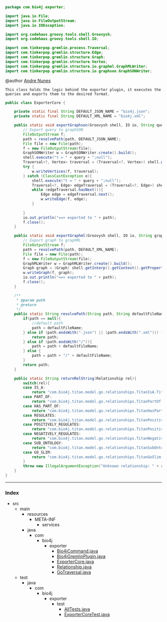 
```java
package com.bio4j.exporter;

import java.io.File;
import java.io.FileOutputStream;
import java.io.IOException;

import org.codehaus.groovy.tools.shell.Groovysh;
import org.codehaus.groovy.tools.shell.IO;

import com.tinkerpop.gremlin.process.Traversal;
import com.tinkerpop.gremlin.structure.Edge;
import com.tinkerpop.gremlin.structure.Graph;
import com.tinkerpop.gremlin.structure.Vertex;
import com.tinkerpop.gremlin.structure.io.graphml.GraphMLWriter;
import com.tinkerpop.gremlin.structure.io.graphson.GraphSONWriter;
```



@author <a href="mailto:andre.garcia.nunes@gmail.com"> Andre Nunes </a>
 
	This class holds the logic behind the exporter plugin, it executes the queries and exports them to the desired format.


```java
public class ExporterCore {

	private static final String DEFAULT_JSON_NAME = "bio4j.json";
	private static final String DEFAULT_XML_NAME = "bio4j.xml";

	public static void exportGraphson(Groovysh shell, IO io, String query, String path) throws IOException {
		// Export query to graphSON
		FileOutputStream f;
		path = resolvePath(path, DEFAULT_JSON_NAME);
		File file = new File(path);
		f = new FileOutputStream(file);
		GraphSONWriter w = GraphSONWriter.create().build();
		shell.execute("t = " + query + ";null");
		Traversal<?, Vertex> traversal = (Traversal<?, Vertex>) shell.getInterp().getContext().getProperty("t");		
		try {
			w.writeVertices(f, traversal);
		} catch (ClassCastException e){
			shell.execute("t = " + query + ";null");
			Traversal<?, Edge> edgeTraversal = (Traversal<?, Edge>) shell.getInterp().getContext().getProperty("t");
			while (edgeTraversal.hasNext()){
				Edge edge = edgeTraversal.next();
				w.writeEdge(f, edge);
			}
			
		}
		io.out.println("==> exported to " + path);
		f.close();		
	}	

	public static void exportGraphml(Groovysh shell, IO io, String graphName, String path) throws IOException {
		// Export graph to graphML
		FileOutputStream f;
		path = resolvePath(path, DEFAULT_XML_NAME);
		File file = new File(path);
		f = new FileOutputStream(file);
		GraphMLWriter w = GraphMLWriter.create().build();
		Graph graph = (Graph) shell.getInterp().getContext().getProperty(graphName);
		w.writeGraph(f, graph);
		io.out.println("==> exported to " + path);
		f.close();	
	}

	/**
	 * @param path
	 * @return
	 */
	public static String resolvePath(String path, String defaultFileName) {
		if(path == null){
			//default path
			path = defaultFileName;
		} else if (path.endsWith(".json") || (path.endsWith(".xml"))) {
			return path;
		} else if (path.endsWith("/")){
			path = path + defaultFileName;
		} else {
			path = path + "/" + defaultFileName;
		}
		return path;
	}

	public static String returnRelString(Relationship rel){
		switch(rel){
		case IS_A:
			return "com.bio4j.titan.model.go.relationships.TitanIsA.TitanIsAType";
		case PART_OF:
			return "com.bio4j.titan.model.go.relationships.TitanPartOf.TitanPartOfType";
		case HAS_PART_OF:
			return "com.bio4j.titan.model.go.relationships.TitanHasPartOf.TitanHasPartOfType";
		case REGULATES:
			return "com.bio4j.titan.model.go.relationships.TitanPositivelyRegulates.TitanRegulatesType";
		case POSITIVELY_REGULATES:
			return "com.bio4j.titan.model.go.relationships.TitanPositivelyRegulates.TitanPositivelyRegulatesType";
		case NEGATIVELY_REGULATES:
			return "com.bio4j.titan.model.go.relationships.TitanNegativelyRegulates.TitanNegativelyRegulatesType";
		case SUB_ONTOLOGY:
			return "com.bio4j.titan.model.go.relationships.TitanSubOntology.TitanSubOntologyType";
		case GO_SLIM:
			return "com.bio4j.titan.model.go.relationships.TitanGoSlim.TitanGoSlimType";				
		}
		throw new IllegalArgumentException("Unknown relationship: " + rel);
	} 
}


```


------

### Index

+ src
  + main
    + resources
      + META-INF
        + services
    + java
      + com
        + bio4j
          + exporter
            + [Bio4jCommand.java][main/java/com/bio4j/exporter/Bio4jCommand.java]
            + [Bio4jGremlinPlugin.java][main/java/com/bio4j/exporter/Bio4jGremlinPlugin.java]
            + [ExporterCore.java][main/java/com/bio4j/exporter/ExporterCore.java]
            + [Relationship.java][main/java/com/bio4j/exporter/Relationship.java]
            + [GoTraversal.java][main/java/com/bio4j/exporter/GoTraversal.java]
  + test
    + java
      + com
        + bio4j
          + exporter
            + test
              + [AllTests.java][test/java/com/bio4j/exporter/test/AllTests.java]
              + [ExporterCoreTest.java][test/java/com/bio4j/exporter/test/ExporterCoreTest.java]

[main/java/com/bio4j/exporter/Bio4jCommand.java]: Bio4jCommand.java.md
[main/java/com/bio4j/exporter/Bio4jGremlinPlugin.java]: Bio4jGremlinPlugin.java.md
[main/java/com/bio4j/exporter/ExporterCore.java]: ExporterCore.java.md
[main/java/com/bio4j/exporter/Relationship.java]: Relationship.java.md
[main/java/com/bio4j/exporter/GoTraversal.java]: GoTraversal.java.md
[test/java/com/bio4j/exporter/test/AllTests.java]: ../../../../../test/java/com/bio4j/exporter/test/AllTests.java.md
[test/java/com/bio4j/exporter/test/ExporterCoreTest.java]: ../../../../../test/java/com/bio4j/exporter/test/ExporterCoreTest.java.md
